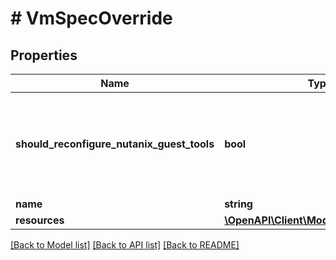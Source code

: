 # # VmSpecOverride

## Properties

Name | Type | Description | Notes
------------ | ------------- | ------------- | -------------
**should_reconfigure_nutanix_guest_tools** | **bool** | Whether to reconfigure NGT inside the guest VM if it was installed at the time of snapshot. | [optional] [default to true]
**name** | **string** | VM Name. | [optional]
**resources** | [**\OpenAPI\Client\Model\VMResources1**](VMResources1.md) |  | [optional]

[[Back to Model list]](../../README.md#models) [[Back to API list]](../../README.md#endpoints) [[Back to README]](../../README.md)
